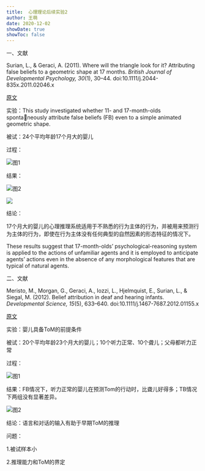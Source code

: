 ```yaml
---
title:  心理理论后续实验2
author: 王萌
date: 2020-12-02
showDate: true
showToc: false
---
```


一、文献

Surian, L., & Geraci, A. (2011). Where will the triangle look for it? Attributing false beliefs to a geometric shape at 17 months. *British Journal of Developmental Psychology, 30*(1), 30–44. doi:10.1111/j.2044-835x.2011.02046.x

[原文](../Source_Files/2020-12-02-WM1.pdf)

实验：This study investigated whether 11- and 17-month-olds spontaneously attribute false beliefs (FB) even to a simple animated geometric shape. 

被试：24个平均年龄17个月大的婴儿

过程：

![图1](../Supporting_Information/2020-12-02-WM1-Fig1.png)

结果：

![图2](../Supporting_Information/2020-12-02-WM1-Fig2.png)

![](../Supporting_Information/2020-12-02-WM1-Fig3.png)


结论：

17个月大的婴儿的心理推理系统适用于不熟悉的行为主体的行为，并被用来预测行为主体的行为，即使在行为主体没有任何典型的自然因素的形态特征的情况下。

These results suggest that 17-month-olds’ psychological-reasoning system is applied to the actions of unfamiliar agents and it is employed to anticipate agents’ actions even in the absence of any morphological features that are typical of natural agents. 

二、文献

Meristo, M., Morgan, G., Geraci, A., Iozzi, L., Hjelmquist, E., Surian, L., & Siegal, M. (2012). Belief attribution in deaf and hearing infants. *Developmental Science, 15*(5), 633–640. doi:10.1111/j.1467-7687.2012.01155.x 

[原文](../Source_Files/2020-12-02-WM2.pdf)

实验：婴儿具备ToM的前提条件

被试：20个平均年龄23个月大的婴儿；10个听力正常、10个聋儿；父母都听力正常

过程：

![图1](../Supporting_Information/2020-12-02-WM2-Fig1.png)

结果：FB情况下，听力正常的婴儿在预测Tom的行动时，比聋儿好得多；TB情况下两组没有显著差异。

![图2](../Supporting_Information/2020-12-02-WM2-Fig2.png)

结论：语言和对话的输入有助于早期ToM的推理

问题：

1.被试样本小

2.推理能力和ToM的界定

